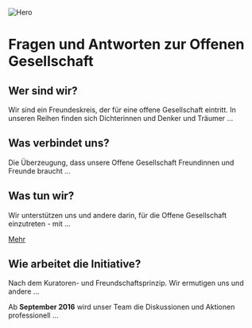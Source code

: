 ![Hero](faq/hero.jpg)

# Fragen und Antworten zur Offenen Gesellschaft

## Wer sind wir?

Wir sind ein Freundeskreis, der für eine offene Gesellschaft eintritt.
In unseren Reihen finden sich Dichterinnen und Denker und Träumer ...

## Was verbindet uns?

Die Überzeugung, dass unsere Offene Gesellschaft Freundinnen und Freunde braucht ...


## Was tun wir?

Wir unterstützen uns und andere darin, für die Offene Gesellschaft einzutreten - mit ...

[Mehr](#)

## Wie arbeitet die Initiative?

Nach dem Kuratoren- und Freundschaftsprinzip.
Wir ermutigen uns und andere ...

Ab **September 2016** wird unser Team die Diskussionen und Aktionen professionell ...
